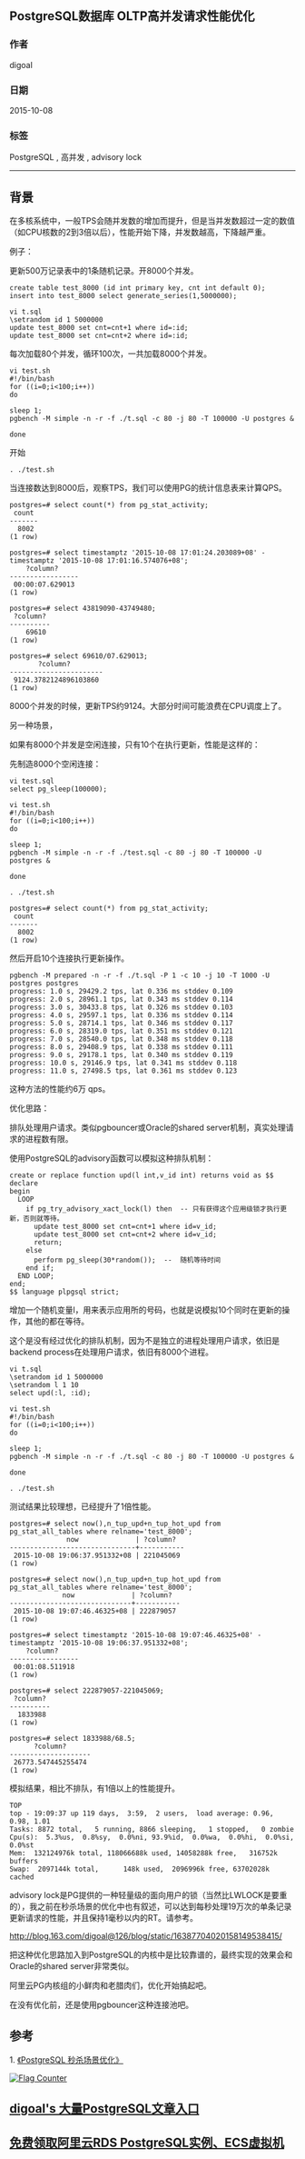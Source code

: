 ## PostgreSQL数据库 OLTP高并发请求性能优化  
                                                                                                                                                                 
### 作者                                                                                                                                                
digoal                                                                                                                                                
                                                                                                                                                
### 日期                                                                                                                                                 
2015-10-08                                                                                                                                     
                                                                                                                                                  
### 标签                                                                                                                                                
PostgreSQL , 高并发 , advisory lock         
                                                                                                                                                            
----                                                                                                                                                            
                                                                                                                                                             
## 背景                                                                                     
在多核系统中，一般TPS会随并发数的增加而提升，但是当并发数超过一定的数值（如CPU核数的2到3倍以后），性能开始下降，并发数越高，下降越严重。  
  
例子：  
  
更新500万记录表中的1条随机记录。开8000个并发。  
  
```  
create table test_8000 (id int primary key, cnt int default 0);  
insert into test_8000 select generate_series(1,5000000);  
  
vi t.sql  
\setrandom id 1 5000000  
update test_8000 set cnt=cnt+1 where id=:id;  
update test_8000 set cnt=cnt+2 where id=:id;  
```  
  
每次加载80个并发，循环100次，一共加载8000个并发。  
  
```  
vi test.sh  
#!/bin/bash  
for ((i=0;i<100;i++))  
do  
  
sleep 1;  
pgbench -M simple -n -r -f ./t.sql -c 80 -j 80 -T 100000 -U postgres &  
  
done  
```  
  
开始  
  
```  
. ./test.sh  
```  
  
当连接数达到8000后，观察TPS，我们可以使用PG的统计信息表来计算QPS。  
  
```  
postgres=# select count(*) from pg_stat_activity;  
 count   
-------  
  8002  
(1 row)  
  
postgres=# select timestamptz '2015-10-08 17:01:24.203089+08' - timestamptz '2015-10-08 17:01:16.574076+08';  
    ?column?       
-----------------  
 00:00:07.629013  
(1 row)  
  
postgres=# select 43819090-43749480;  
 ?column?   
----------  
    69610  
(1 row)  
  
postgres=# select 69610/07.629013;  
       ?column?          
-----------------------  
 9124.3782124896103860  
(1 row)  
```  
  
8000个并发的时候，更新TPS约9124。大部分时间可能浪费在CPU调度上了。  
  
另一种场景，  
  
如果有8000个并发是空闲连接，只有10个在执行更新，性能是这样的：  
  
先制造8000个空闲连接：  
  
```  
vi test.sql  
select pg_sleep(100000);  
  
vi test.sh  
#!/bin/bash  
for ((i=0;i<100;i++))  
do  
  
sleep 1;  
pgbench -M simple -n -r -f ./test.sql -c 80 -j 80 -T 100000 -U postgres &  
  
done  
  
. ./test.sh  
  
postgres=# select count(*) from pg_stat_activity;  
 count   
-------  
  8002  
(1 row)  
```  
  
然后开启10个连接执行更新操作。  
  
```  
pgbench -M prepared -n -r -f ./t.sql -P 1 -c 10 -j 10 -T 1000 -U postgres postgres  
progress: 1.0 s, 29429.2 tps, lat 0.336 ms stddev 0.109  
progress: 2.0 s, 28961.1 tps, lat 0.343 ms stddev 0.114  
progress: 3.0 s, 30433.8 tps, lat 0.326 ms stddev 0.103  
progress: 4.0 s, 29597.1 tps, lat 0.336 ms stddev 0.114  
progress: 5.0 s, 28714.1 tps, lat 0.346 ms stddev 0.117  
progress: 6.0 s, 28319.0 tps, lat 0.351 ms stddev 0.121  
progress: 7.0 s, 28540.0 tps, lat 0.348 ms stddev 0.118  
progress: 8.0 s, 29408.9 tps, lat 0.338 ms stddev 0.111  
progress: 9.0 s, 29178.1 tps, lat 0.340 ms stddev 0.119  
progress: 10.0 s, 29146.9 tps, lat 0.341 ms stddev 0.118  
progress: 11.0 s, 27498.5 tps, lat 0.361 ms stddev 0.123  
```  
  
这种方法的性能约6万 qps。  
  
优化思路：  
  
排队处理用户请求。类似pgbouncer或Oracle的shared server机制，真实处理请求的进程数有限。  
  
  
使用PostgreSQL的advisory函数可以模拟这种排队机制：  
  
```  
create or replace function upd(l int,v_id int) returns void as $$  
declare  
begin  
  LOOP  
    if pg_try_advisory_xact_lock(l) then  -- 只有获得这个应用级锁才执行更新，否则就等待。  
      update test_8000 set cnt=cnt+1 where id=v_id;  
      update test_8000 set cnt=cnt+2 where id=v_id;  
      return;  
    else  
      perform pg_sleep(30*random());  --  随机等待时间  
    end if;  
  END LOOP;  
end;  
$$ language plpgsql strict;  
```  
  
增加一个随机变量l，用来表示应用所的号码，也就是说模拟10个同时在更新的操作，其他的都在等待。  
  
这个是没有经过优化的排队机制，因为不是独立的进程处理用户请求，依旧是backend process在处理用户请求，依旧有8000个进程。  
  
```  
vi t.sql  
\setrandom id 1 5000000  
\setrandom l 1 10  
select upd(:l, :id);  
  
vi test.sh  
#!/bin/bash  
for ((i=0;i<100;i++))  
do  
  
sleep 1;  
pgbench -M simple -n -r -f ./t.sql -c 80 -j 80 -T 100000 -U postgres &  
  
done  
  
. ./test.sh  
```  
  
测试结果比较理想，已经提升了1倍性能。  
  
```  
postgres=# select now(),n_tup_upd+n_tup_hot_upd from pg_stat_all_tables where relname='test_8000';  
              now              | ?column?    
-------------------------------+-----------  
 2015-10-08 19:06:37.951332+08 | 221045069  
(1 row)  
  
postgres=# select now(),n_tup_upd+n_tup_hot_upd from pg_stat_all_tables where relname='test_8000';  
             now              | ?column?    
------------------------------+-----------  
 2015-10-08 19:07:46.46325+08 | 222879057  
(1 row)  
  
postgres=# select timestamptz '2015-10-08 19:07:46.46325+08' - timestamptz '2015-10-08 19:06:37.951332+08';  
    ?column?       
-----------------  
 00:01:08.511918  
(1 row)  
  
postgres=# select 222879057-221045069;  
 ?column?   
----------  
  1833988  
(1 row)  
  
postgres=# select 1833988/68.5;  
      ?column?        
--------------------  
 26773.547445255474  
(1 row)  
```  
  
模拟结果，相比不排队，有1倍以上的性能提升。    
  
```  
TOP  
top - 19:09:37 up 119 days,  3:59,  2 users,  load average: 0.96, 0.98, 1.01  
Tasks: 8872 total,   5 running, 8866 sleeping,   1 stopped,   0 zombie  
Cpu(s):  5.3%us,  0.8%sy,  0.0%ni, 93.9%id,  0.0%wa,  0.0%hi,  0.0%si,  0.0%st  
Mem:  132124976k total, 118066688k used, 14058288k free,   316752k buffers  
Swap:  2097144k total,      148k used,  2096996k free, 63702028k cached  
```  
  
advisory lock是PG提供的一种轻量级的面向用户的锁（当然比LWLOCK是要重的），我之前在秒杀场景的优化中也有叙述，可以达到每秒处理19万次的单条记录更新请求的性能，并且保持1毫秒以内的RT。请参考。  
  
http://blog.163.com/digoal@126/blog/static/16387704020158149538415/  
  
把这种优化思路加入到PostgreSQL的内核中是比较靠谱的，最终实现的效果会和Oracle的shared server非常类似。  
  
阿里云PG内核组的小鲜肉和老腊肉们，优化开始搞起吧。  
  
在没有优化前，还是使用pgbouncer这种连接池吧。  
  
## 参考  
1\. [《PostgreSQL 秒杀场景优化》](../201509/20150914_01.md)    
  
<a rel="nofollow" href="http://info.flagcounter.com/h9V1"  ><img src="http://s03.flagcounter.com/count/h9V1/bg_FFFFFF/txt_000000/border_CCCCCC/columns_2/maxflags_12/viewers_0/labels_0/pageviews_0/flags_0/"  alt="Flag Counter"  border="0"  ></a>  
  
  
  
  
  
  
## [digoal's 大量PostgreSQL文章入口](https://github.com/digoal/blog/blob/master/README.md "22709685feb7cab07d30f30387f0a9ae")
  
  
## [免费领取阿里云RDS PostgreSQL实例、ECS虚拟机](https://free.aliyun.com/ "57258f76c37864c6e6d23383d05714ea")
  
